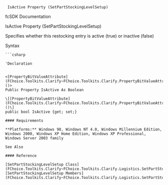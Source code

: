 ﻿     IsActive Property (SetPartStockingLevelSetup)                                                   

fcSDK Documentation

IsActive Property (SetPartStockingLevelSetup)

Specifies whether this restocking entry is active (true) or inactive (false)

Syntax

```vbnet
```csharp

'Declaration
 

<[PropertyBitValueAttribute](FChoice.Toolkits.Clarify~FChoice.Toolkits.Clarify.PropertyBitValueAttribute.md)()>
Public Property IsActive As Boolean

\[[PropertyBitValueAttribute](FChoice.Toolkits.Clarify~FChoice.Toolkits.Clarify.PropertyBitValueAttribute.md)()\]
public bool IsActive {get; set;}

#### Requirements

**Platforms:** Windows 98, Windows NT 4.0, Windows Millennium Edition, Windows 2000, Windows XP Home Edition, Windows XP Professional, Windows Server 2003 family

See Also

#### Reference

[SetPartStockingLevelSetup Class](FChoice.Toolkits.Clarify~FChoice.Toolkits.Clarify.Logistics.SetPartStockingLevelSetup.md)  
[SetPartStockingLevelSetup Members](FChoice.Toolkits.Clarify~FChoice.Toolkits.Clarify.Logistics.SetPartStockingLevelSetup_members.md)